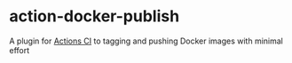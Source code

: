 # action-docker-publish
A plugin for [Actions CI](https://github.com/features/actions) to tagging and pushing Docker images with minimal effort
